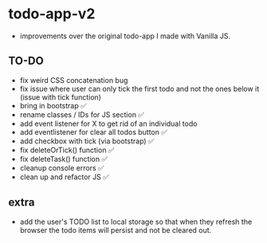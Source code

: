 # todo-app-v2
 * improvements over the original todo-app I made with Vanilla JS. 


## TO-DO 
  * fix weird CSS concatenation bug 
  * fix issue where user can only tick the first todo and not the ones below it (issue with tick function) 
  * bring in bootstrap ✅
  * rename classes / IDs for JS section ✅
  * add event listener for X to get rid of an individual todo 
  * add eventlistener for clear all todos button ✅
  * add checkbox with tick (via bootstrap) ✅
  * fix deleteOrTick() function ✅
  * fix deleteTask() function ✅
  * cleanup console errors ✅
  * clean up and refactor JS ✅
  
## extra 
  * add the user's TODO list to local storage so that when they refresh the browser the todo items will persist and not be cleared out. 
